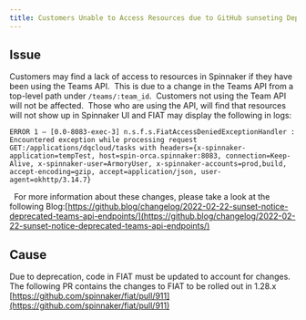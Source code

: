 ```yaml
---
title: Customers Unable to Access Resources due to GitHub sunseting Deprecated Teams API Endpoints
---
```


## Issue
Customers may find a lack of access to resources in Spinnaker if they have been using the Teams API.  This is due to a change in the Teams API from a top-level path under ```/teams/:team_id```.  Customers not using the Team API will not be affected. 
Those who are using the API, will find that resources will not show up in Spinnaker UI and FIAT may display the following in logs:

```
ERROR 1 — [0.0-8083-exec-3] n.s.f.s.FiatAccessDeniedExceptionHandler : Encountered exception while processing request GET:/applications/dqcloud/tasks with headers={x-spinnaker-application=tempTest, host=spin-orca.spinnaker:8083, connection=Keep-Alive, x-spinnaker-user=ArmoryUser, x-spinnaker-accounts=prod,build, accept-encoding=gzip, accept=application/json, user-agent=okhttp/3.14.7} 
```
 
For more information about these changes, please take a look at the following Blog:[https://github.blog/changelog/2022-02-22-sunset-notice-deprecated-teams-api-endpoints/](https://github.blog/changelog/2022-02-22-sunset-notice-deprecated-teams-api-endpoints/)
 

## Cause
Due to deprecation, code in FIAT must be updated to account for changes.  The following PR contains the changes to FIAT to be rolled out in 1.28.x
[https://github.com/spinnaker/fiat/pull/911](https://github.com/spinnaker/fiat/pull/911)

